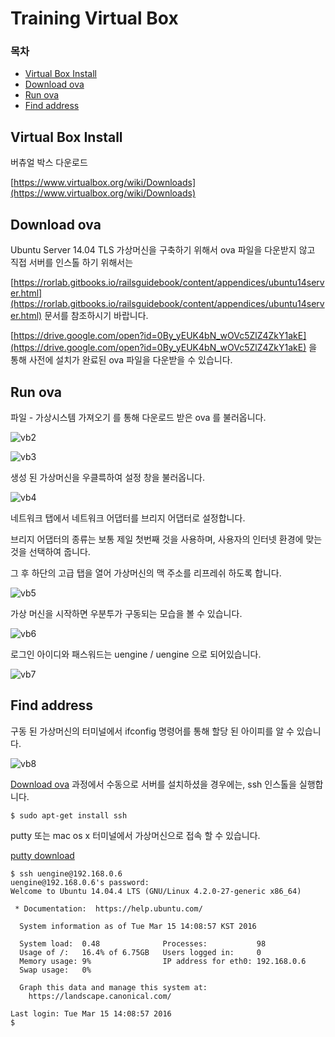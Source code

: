 # Training Virtual Box

### 목차
 - [Virtual Box Install](#virtual-box-install)
 - [Download ova](#download-ova)
 - [Run ova](#run-ova)
 - [Find address](#find-address)

## Virtual Box Install

버츄얼 박스 다운로드

[https://www.virtualbox.org/wiki/Downloads](https://www.virtualbox.org/wiki/Downloads)

## Download ova

Ubuntu Server 14.04 TLS 가상머신을 구축하기 위해서 ova 파일을 다운받지 않고 직접 서버를 인스톨 하기 위해서는

[https://rorlab.gitbooks.io/railsguidebook/content/appendices/ubuntu14server.html](https://rorlab.gitbooks.io/railsguidebook/content/appendices/ubuntu14server.html)
문서를 참조하시기 바랍니다.

[https://drive.google.com/open?id=0By_yEUK4bN_wOVc5ZlZ4ZkY1akE](https://drive.google.com/open?id=0By_yEUK4bN_wOVc5ZlZ4ZkY1akE)
 을 통해 사전에 설치가 완료된 ova 파일을 다운받을 수 있습니다.

## Run ova

파일 - 가상시스템 가져오기 를 통해 다운로드 받은 ova 를 불러옵니다.

![vb2](images/vb/vb2.png)

![vb3](images/vb/vb3.png)

생성 된 가상머신을 우클륵하여 설정 창을 불러옵니다.

![vb4](images/vb/vb4.png)

네트워크 탭에서 네트워크 어댑터를 브리지 어댑터로 설정합니다.

브리지 어댑터의 종류는 보통 제일 첫번째 것을 사용하며, 사용자의 인터넷 환경에 맞는 것을 선택하여 줍니다.

그 후 하단의 고급 탭을 열어 가상머신의 맥 주소를 리프레쉬 하도록 합니다.

![vb5](images/vb/vb5.png)

가상 머신을 시작하면 우분투가 구동되는 모습을 볼 수 있습니다.

![vb6](images/vb/vb6.png)

로그인 아이디와 패스워드는 uengine / uengine 으로 되어있습니다.

![vb7](images/vb/vb7.png)


## Find address

구동 된 가상머신의 터미널에서 ifconfig 명령어를 통해 할당 된 아이피를 알 수 있습니다.

![vb8](images/vb/vb8.png)


[Download ova](#download-ova) 과정에서 수동으로 서버를 설치하셨을 경우에는, ssh 인스톨을 실행합니다.
```
$ sudo apt-get install ssh
```

putty 또는 mac os x 터미널에서 가상머신으로 접속 할 수 있습니다.

[putty download](https://the.earth.li/~sgtatham/putty/latest/x86/putty.exe)

```
$ ssh uengine@192.168.0.6
uengine@192.168.0.6's password: 
Welcome to Ubuntu 14.04.4 LTS (GNU/Linux 4.2.0-27-generic x86_64)

 * Documentation:  https://help.ubuntu.com/

  System information as of Tue Mar 15 14:08:57 KST 2016

  System load:  0.48              Processes:           98
  Usage of /:   16.4% of 6.75GB   Users logged in:     0
  Memory usage: 9%                IP address for eth0: 192.168.0.6
  Swap usage:   0%

  Graph this data and manage this system at:
    https://landscape.canonical.com/

Last login: Tue Mar 15 14:08:57 2016
$ 
```










 